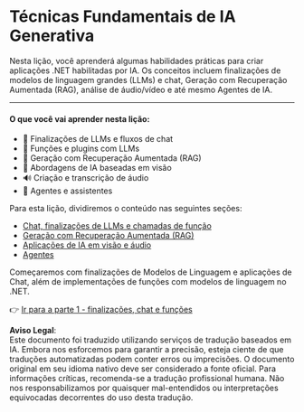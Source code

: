 # Técnicas Fundamentais de IA Generativa

Nesta lição, você aprenderá algumas habilidades práticas para criar aplicações .NET habilitadas por IA. Os conceitos incluem finalizações de modelos de linguagem grandes (LLMs) e chat, Geração com Recuperação Aumentada (RAG), análise de áudio/vídeo e até mesmo Agentes de IA.

---

#### O que você vai aprender nesta lição:

- 🌟 Finalizações de LLMs e fluxos de chat  
- 🔗 Funções e plugins com LLMs  
- 🔎 Geração com Recuperação Aumentada (RAG)  
- 👀 Abordagens de IA baseadas em visão  
- 🔊 Criação e transcrição de áudio  
- 🧩 Agentes e assistentes  

Para esta lição, dividiremos o conteúdo nas seguintes seções:

- [Chat, finalizações de LLMs e chamadas de função](./01-lm-completions-functions.md)  
- [Geração com Recuperação Aumentada (RAG)](./02-retrieval-augmented-generation.md)  
- [Aplicações de IA em visão e áudio](./03-vision-audio.md)  
- [Agentes](04-agents.md)  

Começaremos com finalizações de Modelos de Linguagem e aplicações de Chat, além de implementações de funções com modelos de linguagem no .NET.

👉 [Ir para a parte 1 - finalizações, chat e funções](./01-lm-completions-functions.md)

**Aviso Legal**:  
Este documento foi traduzido utilizando serviços de tradução baseados em IA. Embora nos esforcemos para garantir a precisão, esteja ciente de que traduções automatizadas podem conter erros ou imprecisões. O documento original em seu idioma nativo deve ser considerado a fonte oficial. Para informações críticas, recomenda-se a tradução profissional humana. Não nos responsabilizamos por quaisquer mal-entendidos ou interpretações equivocadas decorrentes do uso desta tradução.